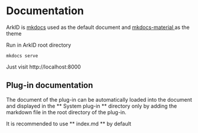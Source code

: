 # Documentation

ArkID is [mkdocs](https://www.mkdocs.org/) used as the default document and [ mkdocs-material ](https://squidfunk.github.io/mkdocs-material/) as the theme
  
Run in ArkID root directory

`mkdocs serve`

Just visit http://localhost:8000 

## Plug-in documentation

The document of the plug-in can be automatically loaded into the document and displayed in the ** System plug-in ** directory only by adding the markdown file in the root directory of the plug-in.

It is recommended to use ** index.md ** by default